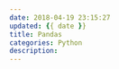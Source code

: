 ```yaml
---
date: 2018-04-19 23:15:27
updated: {{ date }}
title: Pandas
categories: Python
description:
---
```

